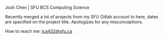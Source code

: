 Josh Chen | SFU BCS Computing Science 

Recently merged a lot of projects from my SFU Gitlab account to here, dates are specified on the project title. Apologizes for any misconceptions. 

How to reach me: jca432@sfu.ca

<!---
discipl1ne/discipl1ne is a ✨ special ✨ repository because its `README.md` (this file) appears on your GitHub profile.
You can click the Preview link to take a look at your changes.
--->
